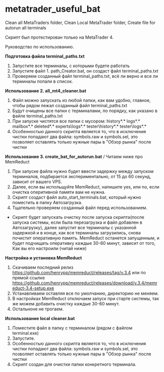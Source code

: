 # metatrader_useful_bat
Clean all MetaTraders folder, Clean Local MetaTrader  folder, Create file for autorun all terminals

Скрипт был протестирован только на MetaTrader 4.

Руководство по использованию.

**Подготовка файла terminal_paths.txt**
1. Запустите все терминалы, с которыми будете работать
2. Запустите файл 1. path_Creator.bat, он создаст файл terminal_paths.txt
3. Проверяем созданный файл terminal_paths.txt, всё ли верно и все ли терминалы попали в список.

**Использование 2. all_mt4_cleaner.bat**
1. Файл можно запускать из любой папки, как вам удобно, главное, чтобы рядом лежал созданный файл terminal_paths.txt
2. Будут очищены все папки с терминалами, по порядку, как указано в файле terminal_paths.txt
3. При запуске чистятся все папки с мусором: history\*.* logs\*.* mailbox\*.*  deleted\*.*  experts\logs\*.*  tester\history\*.*  tester\logs\*.*
4. Особенностью данного скрипта является то, что в исключения чистки попадают два файла: symbols.raw и symbols.sel, это позволяет оставлять только нужные пары в "Обзор рынка" после чистки

**Использование 3. create_bat_for_autorun.bat** / Читаем ниже про MemReduct
1. При запуске файла нужно будет ввести задержку между запуском терминалов, подбирается экспериментально, от 15 до 60 секунд, зависит от вашего VPS.
2. Далее, если вы испольщуйте MemReduct, напишите yes, или no, если очистка оперитивной памяти вам не нужна.
3. Скрипт создаст файл auto_start_terminals.bat, который нужно поместить в папку Автозагрузка.
4. Тщательно проверяем созданный файл перед использованием.
* Скрипт будет запускать очистку после запуска скрипта(после запуска системы, если была перезагрузка и файл добавлен в Автозагрузку), далее запустит все терминалы с указанной задержкой и в конце, как все терминалы загрузились, снова почистит оперативную память. MemReduct останется запущенным, и будет подчищать оперативку каждые 30-60 минут, зависит от того, Как вы его настроили (читай ниже)

**Настройка и установка MemReduct**
1. Скачиваем последний релиз https://github.com/henrypp/memreduct/releases/tag/v.3.4 или по прямой ссылке https://github.com/henrypp/memreduct/releases/download/v.3.4/memreduct-3.4-setup.exe
2. Устанавливаем оставляя все по умолчанию, директорию не меняем.
3. В настройках MemReduct отключаем запуск при старте системы, так же можем добавить очистку каждые 30-60 минут.
4. Остальноне не трогаем.


**Использование local cleaner.bat**
1. Поместите файл в папку с терминалом (рядом с файлом terminal.exe)
2. Запустите.
3.  Особенностью данного скрипта является то, что в исключения чистки попадают два файла: symbols.raw и symbols.sel, это позволяет оставлять только нужные пары в "Обзор рынка" после чистки
4.  Скрипт создан для очистки папки конкретного терминала. 
